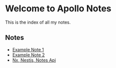 # Welcome to Apollo Notes

This is the index of all my notes.

## Notes

-   [Example Note 1](notes/note1.md)
-   [Example Note 2](notes/note2.md)
-   [Nx, Nestjs, Notes Api](notes/note3.md)
